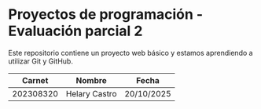# Proyectos de programación - Evaluación parcial 2

Este repositorio contiene un proyecto web básico y estamos aprendiendo a utilizar Git y GitHub.

| Carnet | Nombre | Fecha |
| :---: | :---: | :---: |
| 202308320 | Helary Castro | 20/10/2025 |